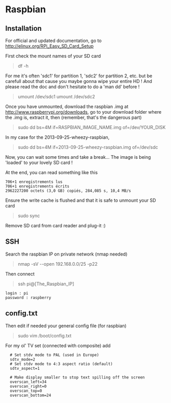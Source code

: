 Raspbian
========

Installation
------------

For official and updated documentation, go to http://elinux.org/RPi_Easy_SD_Card_Setup

First check the mount names of your SD card

> df -h

For me it's often 'sdc1' for partition 1, 'sdc2' for partition 2, etc. but be carefull about that cause you maybe gonna wipe your entire HD ! And please read the doc and don't hesitate to do a 'man dd' before !

> umount /dev/sdc1
> umount /dev/sdc2

Once you have unmounted, download the raspbian .img at http://www.raspberrypi.org/downloads, go to your download folder where the .img is, extract it, then (remember, that's the dangerous part)

> sudo dd bs=4M if=RASPBIAN_IMAGE_NAME.img of=/dev/YOUR_DISK

In my case for the 2013-09-25-wheezy-raspbian,

> sudo dd bs=4M if=2013-09-25-wheezy-raspbian.img of=/dev/sdc

Now, you can wait some times and take a break... The image is being 'loaded' to your lovely SD card !

At the end, you can read something like this
```
706+1 enregistrements lus
706+1 enregistrements écrits
2962227200 octets (3,0 GB) copiés, 284,085 s, 10,4 MB/s
```
Ensure the write cache is flushed and that it is safe to unmount your SD card

> sudo sync

Remove SD card from card reader and plug-it :)


SSH
---

Search the raspbian IP on private network (nmap needed)

> nmap -sV --open 192.168.0.0/25 -p22

Then connect

> ssh pi@[The_Raspbian_IP]

```
login : pi
password : raspberry
```

config.txt
----------

Then edit if needed your general config file (for raspbian)

>  sudo vim /boot/config.txt

For my ol' TV set (connected with composite) add

```
  # Set stdv mode to PAL (used in Europe)
  sdtv_mode=2
  # Set stdv mode to 4:3 aspect ratio (default)
  sdtv_aspect=1

  # Make display smaller to stop text spilling off the screen
  overscan_left=34
  overscan_right=0
  overscan_top=0
  overscan_bottom=24
```
